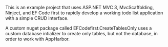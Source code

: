 This is an example project that uses ASP.NET MVC 3, MvcScaffolding, Ninject, and EF Code first to rapidly develop a working todo list application with a simple CRUD interface.

A custom nuget package called EFCodefirst.CreateTablesOnly uses a custom database intializer to create only tables, but not the database, in order to work with AppHarbor.